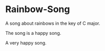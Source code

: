 # Rainbow-Song

A song about rainbows in the key of C major.

The song is a happy song.

A very happy song.
